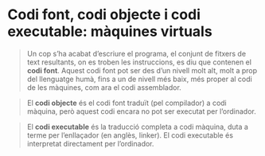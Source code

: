 #  Codi font, codi objecte i codi executable: màquines virtuals 
> Un cop s’ha acabat d’escriure el programa, el conjunt de fitxers de text
resultants, on es troben les instruccions, es diu que contenen el **codi font**.
Aquest codi font pot ser des d’un nivell molt alt, molt a prop del llenguatge
humà, fins a un de nivell més baix, més proper al codi de les màquines, com
ara el codi assemblador. 

> El **codi objecte** és el codi font traduït (pel compilador) a codi màquina, però
aquest codi encara no pot ser executat per l’ordinador.


> El **codi executable** és la traducció completa   a codi màquina, duta a terme per
l’enllaçador (en anglès, linker). El codi executable és interpretat directament
per l’ordinador.
